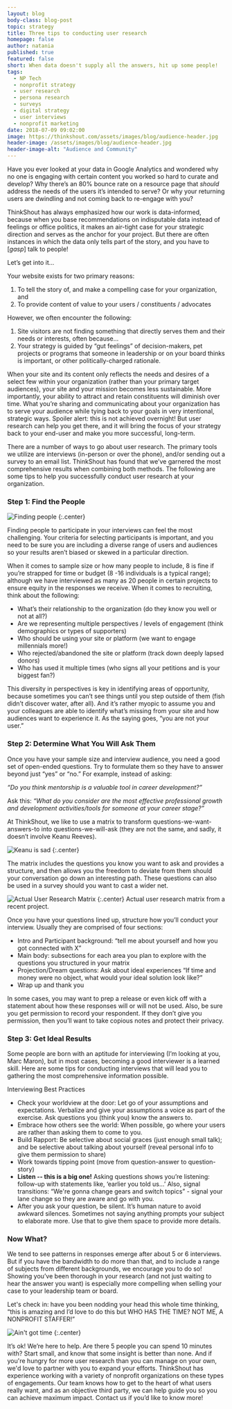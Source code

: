 ```yaml
---
layout: blog
body-class: blog-post
topic: strategy
title: Three tips to conducting user research
homepage: false
author: natania
published: true
featured: false
short: When data doesn't supply all the answers, hit up some people!
tags:
  - NP Tech
  - nonprofit strategy
  - user research
  - persona research
  - surveys
  - digital strategy
  - user interviews
  - nonprofit marketing
date: 2018-07-09 09:02:00
image: https://thinkshout.com/assets/images/blog/audience-header.jpg
header-image: /assets/images/blog/audience-header.jpg
header-image-alt: "Audience and Community"
---
```

Have you ever looked at your data in Google Analytics and wondered why no one is engaging with certain content you worked so hard to curate and develop? Why there’s an 80% bounce rate on a resource page that _should_ address the needs of the users it’s intended to serve? Or why your returning users are dwindling and not coming back to re-engage with you?

ThinkShout has always emphasized how our work is data-informed, because when you base recommendations on indisputable data instead of feelings or office politics, it makes an air-tight case for your strategic direction and serves as the anchor for your project. But there are often instances in which the data only tells part of the story, and you have to [*gasp*] talk to people!

Let’s get into it...

Your website exists for two primary reasons:
  1. To tell the story of, and make a compelling case for your organization, and
  2. To provide content of value to your users / constituents / advocates

However, we often encounter the following:
  1. Site visitors are not finding something that directly serves them and their needs or interests, often because...
  2. Your strategy is guided by “gut feelings” of decision-makers, pet projects or programs that someone in leadership or on your board thinks is important, or other politically-charged rationale.

  When your site and its content only reflects the needs and desires of a select few within your organization (rather than your primary target audiences), your site and your mission becomes less sustainable. More importantly, your ability to attract and retain constituents will diminish over time. What you’re sharing and communicating about your organization has to serve your audience while tying back to your goals in very intentional, strategic ways. Spoiler alert: this is not achieved overnight! But user research can help you get there, and it will bring the focus of your strategy back to your end-user and make you more successful, long-term.

  There are a number of ways to go about user research. The primary tools we utilize are interviews (in-person or over the phone), and/or sending out a survey to an email list. ThinkShout has found that we’ve garnered the most comprehensive results when combining both methods. The following are some tips to help you successfully conduct user research at your organization.


### Step 1: Find the People

![Finding people](/assets/images/blog/find-the-people.gif)
{:.center}

Finding people to participate in your interviews can feel the most challenging. Your criteria for selecting participants is important, and you need to be sure you are including a diverse range of users and audiences so your results aren’t biased or skewed in a particular direction.

When it comes to sample size or how many people to include, 8 is fine if you’re strapped for time or budget (8 -16 individuals is a typical range); although we have interviewed as many as 20 people in certain projects to ensure equity in the responses we receive. When it comes to recruiting, think about the following:

* What’s their relationship to the organization (do they know you well or not at all?)
* Are we representing multiple perspectives / levels of engagement (think demographics or types of supporters)
* Who should be using your site or platform (we want to engage millennials more!)
* Who rejected/abandoned the site or platform (track down deeply lapsed donors)
* Who has used it multiple times (who signs all your petitions and is your biggest fan?)

This diversity in perspectives is key in identifying areas of opportunity, because sometimes you can’t see things until you step outside of them (fish didn’t discover water, after all). And it’s rather myopic to assume you and your colleagues are able to identify what’s missing from your site and how audiences want to experience it. As the saying goes, “you are not your user.”

### Step 2: Determine What You Will Ask Them

Once you have your sample size and interview audience, you need a good set of open-ended questions. Try to formulate them so they have to answer beyond just “yes” or “no.” For example, instead of asking:

_“Do you think mentorship is a valuable tool in career development?”_

Ask this: _“What do you consider are the most effective professional growth and development activities/tools for someone at your career stage?”_

At ThinkShout, we like to use a matrix to transform questions-we-want-answers-to into questions-we-will-ask (they are not the same, and sadly, it doesn’t involve Keanu Reeves).

![Keanu is sad](/assets/images/blog/keanusad.jpg)
{:.center}

The matrix includes the questions you know you want to ask and provides a structure, and  then allows you the freedom to deviate from them should your conversation go down an interesting path. These questions can also be used in a survey should you want to cast a wider net.

![Actual User Research Matrix](/assets/images/blog/user-research-matrix.png)
{:.center}
<span class="caption"><i class="fa fa-caret-up"></i>Actual user research matrix from a recent project.</span>

Once you have your questions lined up, structure how you’ll conduct your interview. Usually they are comprised of four sections:

* Intro and Participant background: “tell me about yourself and how you got connected with X”
* Main body: subsections for each area you plan to explore with the questions you structured in your matrix
* Projection/Dream questions: Ask about ideal experiences “If time and money were no object, what would your ideal solution look like?”
* Wrap up and thank you

In some cases, you may want to prep a release or even kick off with a statement about how these responses will or will not be used. Also, be sure you get permission to record your respondent. If they don’t give you permission, then you’ll want to take copious notes and protect their privacy.

### Step 3: Get Ideal Results

Some people are born with an aptitude for interviewing (I’m looking at you, Marc Maron), but in most cases, becoming a good interviewer is a learned skill. Here are some tips for conducting interviews that will lead you to gathering the most comprehensive information possible.

Interviewing Best Practices

* Check your worldview at the door: Let go of your assumptions and expectations. Verbalize and give your assumptions a voice as part of the exercise. Ask questions you (think you) know the answers to.
* Embrace how others see the world: When possible, go where your users are rather than asking them to come to you.
* Build Rapport: Be selective about social graces (just enough small talk); and be selective about talking about yourself (reveal personal info to give them permission to share)
* Work towards tipping point (move from question-answer to question-story)
* **Listen -- this is a big one!** Asking questions shows you’re listening: follow-up with statements like, ‘earlier you told us…’ Also, signal transitions: “We're gonna change gears and switch topics” - signal your lane change so they are aware and go with you.
* After you ask your question, be silent. It’s human nature to avoid awkward silences. Sometimes not saying anything prompts your subject to elaborate more. Use that to give them space to provide more details.

### Now What?

We tend to see patterns in responses emerge after about 5 or 6 interviews. But if you have the bandwidth to do more than that, and to include a range of subjects from different backgrounds, we encourage you to do so! Showing you’ve been thorough in your research (and not just waiting to hear the answer you want) is especially more compelling when selling your case to your leadership team or board.

Let's check in: have you been nodding your head this whole time thinking, “this is amazing and I’d love to do this but WHO HAS THE TIME? NOT ME, A NONPROFIT STAFFER!”

![Ain't got time](/assets/images/blog/aint-got-time.gif)
{:.center}

It’s ok! We’re here to help. Are there 5 people you can spend 10 minutes with? Start small, and know that some insight is better than none. And if you're hungry for more user research than you can manage on your own, we'd love to partner with you to expand your efforts. ThinkShout has experience working with a variety of nonprofit organizations on these types of engagements. Our team knows how to get to the heart of what users really want, and as an objective third party, we can help guide you so you can achieve maximum impact. Contact us if you’d like to know more!
